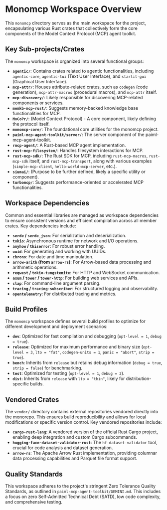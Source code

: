 # Monomcp Workspace Overview

This `monomcp` directory serves as the main workspace for the project, encapsulating various Rust crates that collectively form the core components of the Model Context Protocol (MCP) agent toolkit.

## Key Sub-projects/Crates

The `monomcp` workspace is organized into several functional groups:

*   **`agentic/`**: Contains crates related to agentic functionalities, including `agentic-core`, `agentic-tui` (Text User Interface), and `starlit-gui` (Graphical User Interface).
*   **`mcp-attr/`**: Houses attribute-related crates, such as `codegen` (code generation), `mcp-attr-macros` (procedural macros), and `mcp-attr` itself.
*   **`mcp-discovery/`**: Likely responsible for discovering MCP-related components or services.
*   **`memkb-mcp-rust/`**: Suggests memory-backed knowledge base functionalities for MCP.
*   **`MoCoPr/`**: (Model Context Protocol) - A core component, likely defining the protocol itself.
*   **`monomcp-core/`**: The foundational core utilities for the monomcp project.
*   **`paiml-mcp-agent-toolkit/server/`**: The server component of the paiml-mcp-agent-toolkit.
*   **`rmcp-agent/`**: A Rust-based MCP agent implementation.
*   **`rust-mcp-filesystem/`**: Handles filesystem interactions for MCP.
*   **`rust-mcp-sdk/`**: The Rust SDK for MCP, including `rust-mcp-macros`, `rust-mcp-sdk` itself, and `rust-mcp-transport`, along with various examples (`simple-mcp-client`, `hello-world-mcp-server`, etc.).
*   **`siumai/`**: (Purpose to be further defined, likely a specific utility or component).
*   **`turbomcp/`**: Suggests performance-oriented or accelerated MCP functionalities.

## Workspace Dependencies

Common and essential libraries are managed as workspace dependencies to ensure consistent versions and efficient compilation across all member crates. Key dependencies include:

*   **`serde` / `serde_json`**: For serialization and deserialization.
*   **`tokio`**: Asynchronous runtime for network and I/O operations.
*   **`anyhow` / `thiserror`**: For robust error handling.
*   **`uuid`**: For generating and working with UUIDs.
*   **`chrono`**: For date and time manipulation.
*   **`arrow-arith` (from `arrow-rs`)**: For Arrow-based data processing and arithmetic operations.
*   **`reqwest` / `tokio-tungstenite`**: For HTTP and WebSocket communication.
*   **`axum` / `tower` / `tower-http`**: For building web services and APIs.
*   **`clap`**: For command-line argument parsing.
*   **`tracing` / `tracing-subscriber`**: For structured logging and observability.
*   **`opentelemetry`**: For distributed tracing and metrics.

## Build Profiles

The `monomcp` workspace defines several build profiles to optimize for different development and deployment scenarios:

*   **`dev`**: Optimized for fast compilation and debugging (`opt-level = 1`, `debug = true`).
*   **`release`**: Optimized for maximum performance and binary size (`opt-level = 3`, `lto = "fat"`, `codegen-units = 1`, `panic = "abort"`, `strip = true`).
*   **`bench`**: Inherits from `release` but retains debug information (`debug = true`, `strip = false`) for benchmarking.
*   **`test`**: Optimized for testing (`opt-level = 1`, `debug = 2`).
*   **`dist`**: Inherits from `release` with `lto = "thin"`, likely for distribution-specific builds.

## Vendored Crates

The `vendor/` directory contains external repositories vendored directly into the monorepo. This ensures build reproducibility and allows for local modifications or specific version control. Key vendored repositories include:

*   **`cargo-rust-lang`**: A vendored version of the official Rust Cargo project, enabling deep integration and custom Cargo subcommands.
*   **`hugging-face-dataset-validator-rust`**: The `hf-dataset-validator` tool, crucial for code analysis and dataset generation.
*   **`arrow-rs`**: The Apache Arrow Rust implementation, providing columnar data processing capabilities and Parquet file format support.

## Quality Standards

This workspace adheres to the project's stringent Zero Tolerance Quality Standards, as outlined in `paiml-mcp-agent-toolkit/GEMINI.md`. This includes a focus on zero Self-Admitted Technical Debt (SATD), low code complexity, and comprehensive testing.